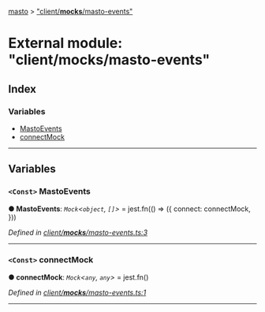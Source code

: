 [masto](../README.md) > ["client/__mocks__/masto-events"](../modules/_client___mocks___masto_events_.md)

# External module: "client/__mocks__/masto-events"

## Index

### Variables

* [MastoEvents](_client___mocks___masto_events_.md#mastoevents)
* [connectMock](_client___mocks___masto_events_.md#connectmock)

---

## Variables

<a id="mastoevents"></a>

### `<Const>` MastoEvents

**● MastoEvents**: *`Mock`<`object`, `[]`>* =  jest.fn(() => ({
  connect: connectMock,
}))

*Defined in [client/__mocks__/masto-events.ts:3](https://github.com/neet/masto.js/blob/a11943e/src/client/__mocks__/masto-events.ts#L3)*

___
<a id="connectmock"></a>

### `<Const>` connectMock

**● connectMock**: *`Mock`<`any`, `any`>* =  jest.fn()

*Defined in [client/__mocks__/masto-events.ts:1](https://github.com/neet/masto.js/blob/a11943e/src/client/__mocks__/masto-events.ts#L1)*

___

